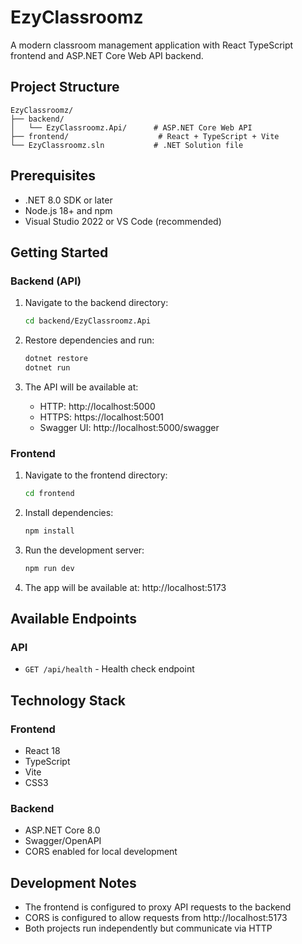 # EzyClassroomz

A modern classroom management application with React TypeScript frontend and ASP.NET Core Web API backend.

## Project Structure

```
EzyClassroomz/
├── backend/
│   └── EzyClassroomz.Api/      # ASP.NET Core Web API
├── frontend/                    # React + TypeScript + Vite
└── EzyClassroomz.sln           # .NET Solution file
```

## Prerequisites

- .NET 8.0 SDK or later
- Node.js 18+ and npm
- Visual Studio 2022 or VS Code (recommended)

## Getting Started

### Backend (API)

1. Navigate to the backend directory:
   ```bash
   cd backend/EzyClassroomz.Api
   ```

2. Restore dependencies and run:
   ```bash
   dotnet restore
   dotnet run
   ```

3. The API will be available at:
   - HTTP: http://localhost:5000
   - HTTPS: https://localhost:5001
   - Swagger UI: http://localhost:5000/swagger

### Frontend

1. Navigate to the frontend directory:
   ```bash
   cd frontend
   ```

2. Install dependencies:
   ```bash
   npm install
   ```

3. Run the development server:
   ```bash
   npm run dev
   ```

4. The app will be available at: http://localhost:5173

## Available Endpoints

### API
- `GET /api/health` - Health check endpoint

## Technology Stack

### Frontend
- React 18
- TypeScript
- Vite
- CSS3

### Backend
- ASP.NET Core 8.0
- Swagger/OpenAPI
- CORS enabled for local development

## Development Notes

- The frontend is configured to proxy API requests to the backend
- CORS is configured to allow requests from http://localhost:5173
- Both projects run independently but communicate via HTTP